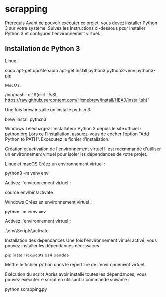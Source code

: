 # scrapping

Prérequis
Avant de pouvoir exécuter ce projet, vous devez installer Python 3 sur votre système. Suivez les instructions ci-dessous pour installer Python 3 et configurer l'environnement virtuel.

## **Installation de Python 3**
Linux :

sudo apt-get update
sudo apt-get install python3 python3-venv python3-pip


MacOs:

/bin/bash -c "$(curl -fsSL https://raw.githubusercontent.com/Homebrew/install/HEAD/install.sh)"

Une fois brew installe on installe python 3:

brew install python3

Windows
Téléchargez l'installateur Python 3 depuis le site officiel : python.org
Lors de l'installation, assurez-vous de cocher l'option "Add Python to PATH".
Excecutez le fichier d'installation.


Création et activation de l'environnement virtuel
Il est recommandé d'utiliser un environnement virtuel pour isoler les dépendances de votre projet.

Linux et macOS
Créez un environnement virtuel :

python3 -m venv env

Activez l'environnement virtuel :

source env/bin/activate

Windows
Créez un environnement virtuel :

python -m venv env

Activez l'environnement virtuel :

.\env\Scripts\activate



Installation des dépendances
Une fois l'environnement virtuel activé, vous pouvez installer les dépendances nécessaires

pip install requests bs4 pandas

Mettre le fichier python dans le repertoire de l'environnement virtuel.


Exécution du script
Après avoir installé toutes les dépendances, vous pouvez exécuter le script en utilisant la commande suivante :

python scrapping.py


